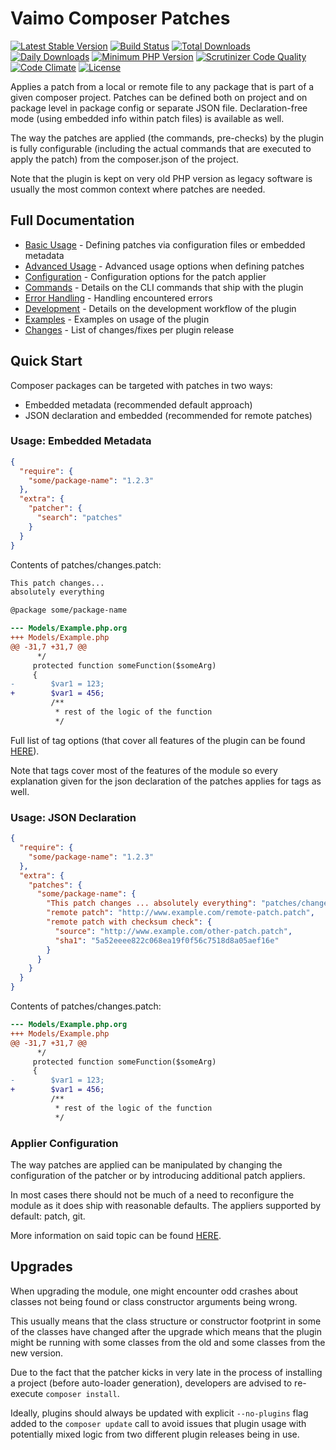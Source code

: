 # Vaimo Composer Patches

[![Latest Stable Version](https://poser.pugx.org/vaimo/composer-patches/v/stable)](https://packagist.org/packages/vaimo/composer-patches)
[![Build Status](https://travis-ci.org/vaimo/composer-patches.svg?branch=master)](https://travis-ci.org/vaimo/composer-patches)
[![Total Downloads](https://poser.pugx.org/vaimo/composer-patches/downloads)](https://packagist.org/packages/vaimo/composer-patches)
[![Daily Downloads](https://poser.pugx.org/vaimo/composer-patches/d/daily)](https://packagist.org/packages/vaimo/composer-patches)
[![Minimum PHP Version](https://img.shields.io/packagist/php-v/vaimo/composer-patches.svg)](https://php.net/)
[![Scrutinizer Code Quality](https://scrutinizer-ci.com/g/vaimo/composer-patches/badges/quality-score.png?b=master)](https://scrutinizer-ci.com/g/vaimo/composer-patches/?branch=master)
[![Code Climate](https://codeclimate.com/github/vaimo/composer-patches/badges/gpa.svg)](https://codeclimate.com/github/vaimo/composer-patches)
[![License](https://poser.pugx.org/vaimo/composer-patches/license)](https://packagist.org/packages/vaimo/composer-patches)

Applies a patch from a local or remote file to any package that is part of a given composer 
project. Patches can be defined both on project and on package level in package config or 
separate JSON file. Declaration-free mode (using embedded info within patch files) is available as well.

The way the patches are applied (the commands, pre-checks) by the plugin is fully configurable (including the 
actual commands that are executed to apply the patch) from the composer.json of the project.

Note that the plugin is kept on very old PHP version as legacy software is usually the most common context
where patches are needed.

## Full Documentation

* [Basic Usage](./docs/USAGE_BASIC.md) - Defining patches via configuration files or embedded metadata  
* [Advanced Usage](./docs/USAGE_ADVANCED.md) - Advanced usage options when defining patches
* [Configuration](./docs/CONFIGURATION.md) - Configuration options for the patch applier
* [Commands](./docs/COMMANDS.md) - Details on the CLI commands that ship with the plugin
* [Error Handling](./docs/ERRORS.md) - Handling encountered errors
* [Development](./docs/DEVELOPMENT.md) - Details on the development workflow of the plugin
* [Examples](./docs/EXAMPLES.md) - Examples on usage of the plugin
* [Changes](./CHANGELOG.md) - List of changes/fixes per plugin release

## Quick Start

Composer packages can be targeted with patches in two ways: 

* Embedded metadata (recommended default approach)
* JSON declaration and embedded (recommended for remote patches)

### Usage: Embedded Metadata

```json
{
  "require": {
    "some/package-name": "1.2.3"
  },
  "extra": {
    "patcher": {
      "search": "patches"
    }
  }
}
```

Contents of patches/changes.patch:

```diff
This patch changes... 
absolutely everything

@package some/package-name

--- Models/Example.php.org
+++ Models/Example.php
@@ -31,7 +31,7 @@
      */
     protected function someFunction($someArg)
     {
-        $var1 = 123;
+        $var1 = 456;
         /**
          * rest of the logic of the function
          */
```

Full list of tag options (that cover all features of the plugin can be found [HERE](./docs/USAGE_BASIC.md#embedded-metadata)).

Note that tags cover most of the features of the module so every explanation given for the json
declaration of the patches applies for tags as well.

### Usage: JSON Declaration

```json
{
  "require": {
    "some/package-name": "1.2.3"
  },
  "extra": {
    "patches": {
      "some/package-name": {
        "This patch changes ... absolutely everything": "patches/changes.patch",
        "remote patch": "http://www.example.com/remote-patch.patch",
        "remote patch with checksum check": {
          "source": "http://www.example.com/other-patch.patch",
          "sha1": "5a52eeee822c068ea19f0f56c7518d8a05aef16e"
        }
      }
    }
  }
}
```

Contents of patches/changes.patch:

```diff
--- Models/Example.php.org
+++ Models/Example.php
@@ -31,7 +31,7 @@
      */
     protected function someFunction($someArg)
     {
-        $var1 = 123;
+        $var1 = 456;
         /**
          * rest of the logic of the function
          */
```

### Applier Configuration

The way patches are applied can be manipulated by changing the configuration of the patcher or by introducing
additional patch appliers.

In most cases there should not be much of a need to reconfigure the module as it does ship with reasonable
defaults. The appliers supported by default: patch, git.

More information on said topic can be found [HERE](./docs/CONFIGURATION.md).

## Upgrades

When upgrading the module, one might encounter odd crashes about classes not being found or class 
constructor arguments being wrong. 

This usually means that the class structure or constructor footprint in some of the classes have changed 
after the upgrade which means that the plugin might be running with some classes from the old and some 
classes from the new version. 

Due to the fact that the patcher kicks in very late in the process of installing a project (before 
auto-loader generation), developers are advised to re-execute `composer install`.

Ideally, plugins should always be updated with explicit `--no-plugins` flag added to the `composer update`
call to avoid issues that plugin usage with potentially mixed logic from two different plugin releases
being in use.
